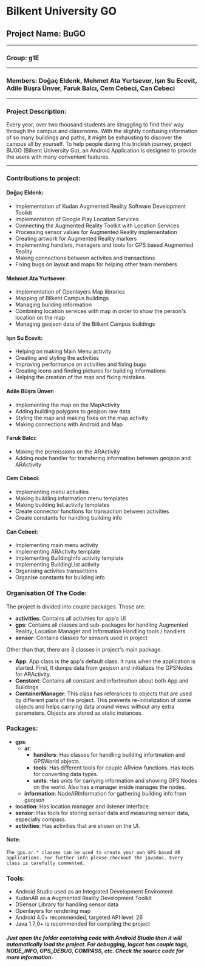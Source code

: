 # Bilkent University GO

## Project Name: BuGO

---

### Group: g1E

---

### Members: Doğaç Eldenk, Mehmet Ata Yurtsever, Işın Su Ecevit, Adile Büşra Ünver, Faruk Balcı, Cem Cebeci, Can Cebeci

***

### Project Description: 

Every year, over two thousand students are struggling to find their way through the campus and classrooms. With the slightly confusing information of so many buildings and paths, it might be exhausting to discover the campus all by yourself. To help people during this trickish journey, project BUGO (Bilkent University Go), an Android Application is designed to provide the users with many convenient features.

----

### Contributions to project:

#### Doğaç Eldenk:
    
* Implementation of Kudan Augmented Reality Software Development Toolkit
* Implementation of Google Play Location Services
* Connecting the Augmented Reality Toolkit with Location Services
* Processing sensor values for Augmented Reality implementation
* Creating artwork for Augmented Reality markers
* Implementing handlers, managers and tools for GPS based Augmented Reality
* Making connections between activites and transactions
* Fixing bugs on layout and maps for helping other team members

#### Mehmet Ata Yurtsever:
* Implementation of Openlayers Map libraries
* Mapping of Bilkent Campus buildings
* Managing building information
* Combining location services with map in order to show the person's location on the map
* Managing geojson data of the Bilkent Campus buildings

#### Işın Su Ecevit:
* Helping on making Main Menu activity
* Creating and styling the activities
* Improving performance on activities and fixing bugs
* Creating icons and finding pictures for building informations
* Helping the creation of the map and fixing mistakes.

#### Adile Büşra Ünver:
* Implementing the map on the MapActivity
* Adding building polygons to geojson raw data
* Styling the map and making fixes on the map activity
* Making connections with Android and Map

#### Faruk Balcı:
* Making the permissions on the ARActivity
* Adding node handler for transfering information between geojson and ARActivity

#### Cem Cebeci:
* Implementing menu activities
* Making buildling information menu templates
* Making building list activity templates
* Create connector functions for transaction between activities
* Create constants for handling building info

#### Can Cebeci:
* Implementing main menu activity
* Implementing ARActivity template
* Implementing BuildingInfo activity template
* Implementing BuildingList activity
* Organising activites transactions
* Organise constants for building info

  
### Organisation Of The Code: 

The project is divided into couple packages. Those are:

+ <b>activities</b>: Contains all activities for app's UI
+ <b>gps</b>: Contains all classes and sub-packages for handling Augmented Reality, Location Manager and Information Handling tools / handlers
+ <b>sensor</b>: Contains classes for sensors used in project

Other than that, there are 3 classes in project's main package. 

- <b>App</b>: App class is the app's default class. It runs when the application is started. First, It dumps data from geojson and initializes the GPSNodes for ARActivity.
- <b>Constant</b>: Contains all constant and infortmation about both App and Buildings
- <b>ContainerManager</b>: This class has referances to objects that are used by different parts of the project. This prevents re-initialization of some objects and helps carrying data around views without any extra parameters. Objects are stored as static instances.

### Packages:
- <b>gps</b>:
    - <b>ar</b>: 
        - <b>handlers</b>: Has classes for handling building infortmation and GPSWorld objects.
        - <b>tools</b>: Has different tools for couple ARview functions. Has tools for converting data types.
        - <b>units</b>: Has units for carrying information and showing GPS Nodes on the world. Also has a manager inside manages the nodes.
    - <b>information</b>: NodeARInformation for gathering building info from geojson
- <b>location</b>: Has location manager and listener interface.
- <b>sensor</b>: Has tools for storing sensor data and measuring sensor data, especially compass.
- <b>activities</b>: Has activities that are shown on the UI.
                
#### Note:
	The gps.ar.* classes can be used to create your own GPS based AR applications. For further info please checkout the javadoc. Every class is carefully commented.

### Tools:
* Android Studio used as an Integrated Development Enviroment
* KudanAR as a Augmented Reality Development Toolkit
* DSensor Library for handling sensor data
* Openlayers for rendering map
* Android 4.0+ recommended, targeted API level: 26
* Java 1.7_0+ is recommended for compiling the project

##### Just open the folder containing code with Android Studio then it will automatically load the project. For debugging, logcat has couple tags, NODE_INFO, GPS_DEBUG, COMPASS, etc. Check the source code for more information.

